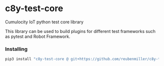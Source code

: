 # c8y-test-core

Cumulocity IoT python test core library

This library can be used to build plugins for different test frameworks such as pytest and Robot Framework.

### Installing

```sh
pip3 install "c8y-test-core @ git+https://github.com/reubenmiller/c8y-test-core.git"
```
